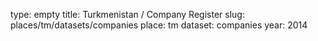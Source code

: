 type: empty
title: Turkmenistan / Company Register
slug: places/tm/datasets/companies
place: tm
dataset: companies
year: 2014
